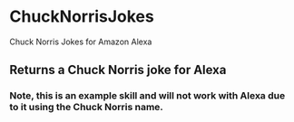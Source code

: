 # ChuckNorrisJokes
Chuck Norris Jokes for Amazon Alexa
## Returns a Chuck Norris joke for Alexa

### Note, this is an example skill and will not work with Alexa due to it using the Chuck Norris name.
